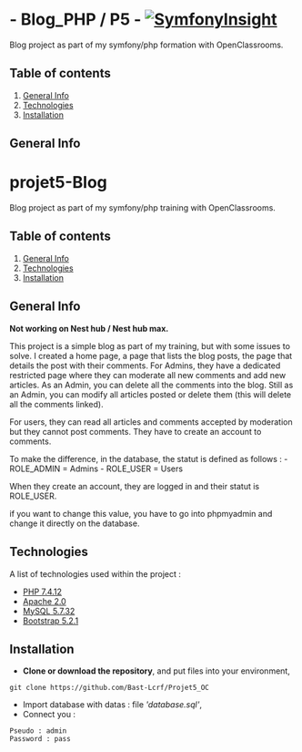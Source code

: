 # - Blog_PHP / P5 - [![SymfonyInsight](https://insight.symfony.com/projects/e14c5bcb-8095-49f8-8449-8f9f6b5c6df3/small.svg)](https://insight.symfony.com/projects/e14c5bcb-8095-49f8-8449-8f9f6b5c6df3)
Blog project as part of my symfony/php formation with OpenClassrooms.

## Table of contents
1. [General Info](#general-info)
2. [Technologies](#technologies)
3. [Installation](#installation)

## General Info
# projet5-Blog
Blog project as part of my symfony/php training with OpenClassrooms.

## Table of contents
1. [General Info](#general-info)
2. [Technologies](#technologies)
3. [Installation](#installation)

## General Info

**Not working on Nest hub / Nest hub max.**

This project is a simple blog as part of my training, but with some issues to solve.
I created a home page, a page that lists the blog posts, the page that details the post with their comments.
For Admins, they have a dedicated restricted page where they can moderate all new comments and add new articles.
As an Admin, you can delete all the comments into the blog.
Still as an Admin, you can modify all articles posted or delete them (this will delete all the comments linked).

For users, they can read all articles and comments accepted by moderation but they cannot post comments.
They have to create an account to comments.

To make the difference, in the database, the statut is defined as follows :
    - ROLE_ADMIN = Admins
    - ROLE_USER = Users

When they create an account, they are logged in and their statut is ROLE_USER.

if you want to change this value, you have to go into phpmyadmin and change it directly on the database.


## Technologies
A list of technologies used within the project :
* [PHP 7.4.12](https://www.php.net/)
* [Apache 2.0](https://www.apachelounge.com/download/VC15/)
* [MySQL 5.7.32](https://downloads.mysql.com/archives/installer/)
* [Bootstrap 5.2.1](https://getbootstrap.com/docs/5.2/getting-started/introduction/)

## Installation
* **Clone or download the repository**, and put files into your environment,
```
git clone https://github.com/Bast-Lcrf/Projet5_OC
```
* Import database with datas : file _'database.sql'_,
* Connect you : 
```
Pseudo : admin
Password : pass
```